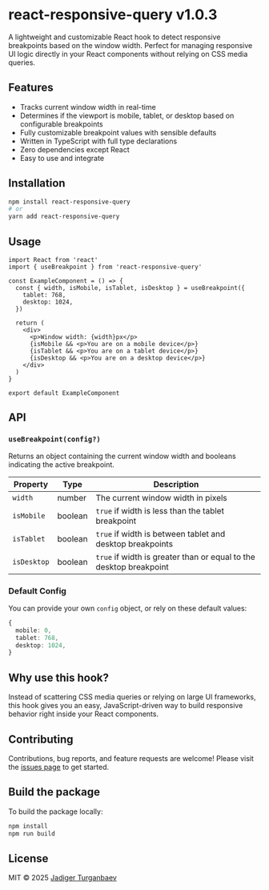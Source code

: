 # react-responsive-query v1.0.3

A lightweight and customizable React hook to detect responsive breakpoints based on the window width. Perfect for managing responsive UI logic directly in your React components without relying on CSS media queries.

## Features

* Tracks current window width in real-time
* Determines if the viewport is mobile, tablet, or desktop based on configurable breakpoints
* Fully customizable breakpoint values with sensible defaults
* Written in TypeScript with full type declarations
* Zero dependencies except React
* Easy to use and integrate

## Installation

```bash
npm install react-responsive-query
# or
yarn add react-responsive-query
```

## Usage

```tsx
import React from 'react'
import { useBreakpoint } from 'react-responsive-query'

const ExampleComponent = () => {
  const { width, isMobile, isTablet, isDesktop } = useBreakpoint({
    tablet: 768,
    desktop: 1024,
  })

  return (
    <div>
      <p>Window width: {width}px</p>
      {isMobile && <p>You are on a mobile device</p>}
      {isTablet && <p>You are on a tablet device</p>}
      {isDesktop && <p>You are on a desktop device</p>}
    </div>
  )
}

export default ExampleComponent
```

## API

### `useBreakpoint(config?)`

Returns an object containing the current window width and booleans indicating the active breakpoint.

| Property    | Type    | Description                                                        |
| ----------- | ------- | ------------------------------------------------------------------ |
| `width`     | number  | The current window width in pixels                                 |
| `isMobile`  | boolean | `true` if width is less than the tablet breakpoint                 |
| `isTablet`  | boolean | `true` if width is between tablet and desktop breakpoints          |
| `isDesktop` | boolean | `true` if width is greater than or equal to the desktop breakpoint |

### Default Config

You can provide your own `config` object, or rely on these default values:

```ts
{
  mobile: 0,
  tablet: 768,
  desktop: 1024,
}
```

## Why use this hook?

Instead of scattering CSS media queries or relying on large UI frameworks, this hook gives you an easy, JavaScript-driven way to build responsive behavior right inside your React components.

## Contributing

Contributions, bug reports, and feature requests are welcome!
Please visit the [issues page](https://github.com/Jadiger/react-responsive-query/issues) to get started.

## Build the package

To build the package locally:

```bash
npm install
npm run build
```

## License

MIT © 2025 [Jadiger Turganbaev](https://github.com/Jadiger)
